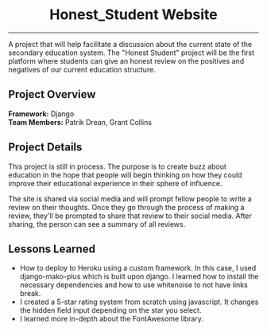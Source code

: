 <h1 align="center"> Honest_Student Website </h1>
<hr/>
A project that will help facilitate a discussion about the current state of the secondary education system. 
The "Honest Student" project will be the first platform where students can give an honest review on the positives 
and negatives of our current education structure.

## Project Overview
**Framework:** Django <br/>
**Team Members:** Patrik Drean, Grant Collins <br/>

## Project Details
This project is still in process. The purpose is to create buzz about education in the hope that people will begin thinking on how they could improve their educational experience in their sphere of influence. <br />

The site is shared via social media and will prompt fellow people to write a review on their thoughts. Once they go through the process of making a review, they'll be prompted to share that review to their social media. After sharing, the person can see a summary of all reviews.

## Lessons Learned
<ul>
  <li>How to deploy to Heroku using a custom framework. In this case, I used django-mako-plus which is built upon django. I learned how to install the necessary dependencies and how to use whitenoise to not have links break.</li>
  <li>I created a 5-star rating system from scratch using javascript. It changes the hidden field input depending on the star you select.</li>
  <li>I learned more in-depth about the FontAwesome library.</li>
</ul>

